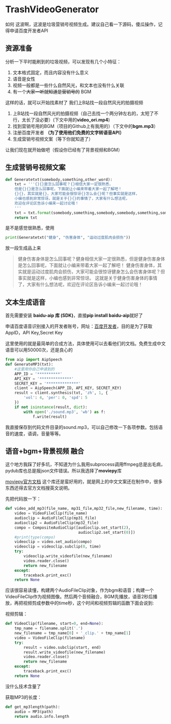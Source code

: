 # TrashVideoGenerator
如何
这波啊，这波是垃圾营销号视频生成。建议自己看一下源码，傻瓜操作，记得申请百度开发者API

## 资源准备

分析一下平时能刷到的垃圾视频，可以发现有几个小特征：
1. 文本格式固定，而且内容没有什么意义
2. 语音是女性
3. 视频一般都是一些什么自然风光，和文本也没有什么关联
4. 有一个~~大家一听就知道是营销号的~~ BGM


这样的话，就可以开始找素材了
我们上B站找一段自然风光的拍摄视频

 1. 上B站找一段自然风光的拍摄视频（自己去找一个两分钟左右的，太短了不行，太长了没必要）(下文中用的**video_ori.mp4**)
 2. 找到营销号用的BGM（项目的Github上有我用的）（下文中的**bgm.mp3**）
 3. 注册百度开发者 **（为了使用他们免费的文字转语音API）** 
 4. 生成营销号视频文案（等下你就知道了）
 
 让我们现在就开始做吧（假设你已经有了背景视频和BGM）
 

## 生成营销号视频文案


```python
def Generatetxt(somebody,something,other_word):
    txt = '''{}{}是怎么回事呢？{}相信大家一定很熟悉，
    但是{}{}是怎么回事呢，下面就让小编来带着大家一起了解吧！
	{}{}，其实就是{}，大家可能会很惊讶{}怎么会{}呢？但事实就是这样，
    小编也感到非常惊讶。就是关于{}{}的事情了，大家有什么想法呢，
    欢迎在评论区告诉小编来一起讨论哦！
    '''
    txt = txt.format(somebody,something,somebody,somebody,something,somebody,something,other_word,somebody,something,somebody,something)
    return txt
```
是不是感觉很熟悉，使用

```python
print(Generatetxt("健身", "伤害身体", "运动过度肌肉会损伤"))
```

放一段生成品上来

> 健身伤害身体是怎么回事呢？健身相信大家一定很熟悉，但是健身伤害身体是怎么回事呢，下面就让小编来带着大家一起了解吧！
健身伤害身体，其实就是运动过度肌肉会损伤，大家可能会很惊讶健身怎么会伤害身体呢？但事实就是这样，小编也感到非常惊讶。
这就是关于健身伤害身体的事情了，大家有什么想法呢，欢迎在评论区告诉小编来一起讨论哦！

## 文本生成语音
首先需要安装 **baidu-aip 库 (SDK)**，直接**pip install baidu-aip**就好了

申请百度语音识别接入的开发者账号，网址：[百度开发者](https://ai.baidu.com/tech/speech)，目的是为了获取AppID，API Key,Secret Key

这里使用的就是最简单的合成方法，具体使用可以去看他们的文档。免费生成中文语音可以用50000次，还是良心的

```python
from aip import AipSpeech
def GenerateMP3(txt):
    #这里用你自己申请到的
    APP_ID = '**********'
    API_KEY = '**************'
    SECRET_KEY = '**************'
    client = AipSpeech(APP_ID, API_KEY, SECRET_KEY)
    result = client.synthesis(txt, 'zh', 1, {
        'vol': 4, 'per': 0, 'spd': 5
    })
    if not isinstance(result, dict):
        with open('./sound.mp3', 'wb') as f:
            f.write(result)
```
我直接保存到代码文件目录的sound.mp3，可以自己修改一下各项参数。包括语音的速度，语调，音量等等。

## 语音+bgm+背景视频 融合
这个地方我踩了好多坑，不知道为什么我用subprocess调用ffmpeg总是出毛病，pydub库也总是报json文件错误。所以我选择了**moviepy**库

[moviepy官方文档](https://zulko.github.io/moviepy/)
这个库还是蛮好用的，就是网上的中文文案还在制作中，很多东西还得去官方文档搜英文说明。

先把代码放一下：

```python
def video_add_mp3(file_name, mp31_file,mp32_file,new_filename, time):
    video = VideoFileClip(file_name)
    audioclip = AudioFileClip(mp31_file)
    audioclip2 = AudioFileClip(mp32_file)
    compo = CompositeAudioClip([audioclip.set_start(2),
                                audioclip2.set_start(0)])
    #print(type(compo)
    videoclip = video.set_audio(compo)
    videoclip = videoclip.subclip(0, time)
    try:
        videoclip.write_videofile(new_filename)
        video.reader.close()
        return new_filename
    except:
        traceback.print_exc()
    return None
```
应该很容易读懂，构建两个AudioFileClip对象，作为bgm和语音；构建一个VideoFileClip作为视频图像。然后两个音频融合，BGM先播放，语音2秒后播放，再把视频剪成参数中的time秒，这个时间和视频剪辑的函数下面会说到:

视频剪辑：

```python
def VideoClip(filename, start=0, end=None):
    tmp_name = filename.split('.')
    new_filename = tmp_name[0] + '_clip.' + tmp_name[1]
    video = VideoFileClip(filename)
    try:
        result = video.subclip(start, end)
        result.write_videofile(new_filename)
        video.reader.close()
        return new_filename
    except:
        traceback.print_exc()
    return None
```
没什么技术含量了

获取MP3的长度：

```python
def get_mp3length(path):
    audio = MP3(path)
    return audio.info.length
```




